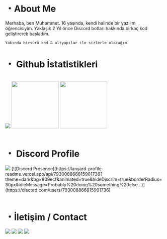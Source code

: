   <h1>・About Me</h1>
Merhaba, ben Muhammet. 16 yaşında, kendi halinde bir yazılım öğrencisiyim. Yaklaşık 2 Yıl önce Discord botları hakkında birkaç kod geliştirerek başladım.

`Yakında birsürü kod & altyapılar ile sizlerle olacağım.`
  <h1>・ Github İstatistikleri</h1>
</p>
  <br>
<img src="https://komarev.com/ghpvc/?username=yourname&color=dc143c"/>
  <img src="https://github-readme-stats.vercel.app/api?username=juresk&show_icons=true&theme=midnight-purple&hide_border=true" width="%100" height="150px">
    <img src="https://github-readme-stats.vercel.app/api/top-langs/?username=juresk&layout=compact&theme=midnight-purple&hide_border=true" width="%100" height="150px">
  <br><br>   
  
  <h1>・ Discord Profile</h1>
    <img src="https://lanyard-profile-readme.vercel.app/api/793008866815901736?bg=0d1117">
[![Discord Presence](https://lanyard-profile-readme.vercel.app/api/793008866815901736?theme=dark&bg=809ecf&animated=true&hideDiscrim=true&borderRadius=30px&idleMessage=Probably%20doing%20something%20else...)](https://discord.com/users/793008866815901736)
  <br><br> 
    
  <h1>・İletişim / Contact</h1>
  <a href="https://discord.com/users/793008866815901736" target="_blank"><img src="https://img.shields.io/badge/Discord%20-7289DA.svg?&style=for-the-badge&logo=discord&logoColor=white"></a>
  <a href="https://github.com/juresk" target="_blank"><img src="https://shields.io/badge/GitHub-111111.svg?&style=for-the-badge&logo=github"></a>
  <a href="https://open.spotify.com/user/glrdylymdhqeff16kcz3ggo05" target"blank_"><img src="https://img.shields.io/badge/Spotify%20-1ed760.svg?&style=for-the-badge&logo=spotify&logoColor=white"></a>
  <a href="https://mynickname.com/id1762018" target"blank_"><img src="https://shields.io/badge/MyNickname-111111.svg?&style=for-the-badge"></a>
</div>
